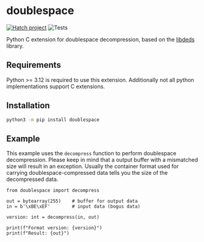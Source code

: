 # doublespace

[![Hatch project](https://img.shields.io/badge/%F0%9F%A5%9A-Hatch-4051b5.svg)](https://github.com/pypa/hatch)
![Tests](https://github.com/Wer-Wolf/doublespace/actions/workflows/Test.yaml/badge.svg)

Python C extension for doublespace decompression, based on the [libdeds](https://github.com/Wer-Wolf/libdeds) library.

## Requirements

Python >= 3.12 is required to use this extension. Additionally not all python implementations
support C extensions.

## Installation

```sh
python3 -m pip install doublespace
```

## Example

This example uses the ``decompress`` function to perform doublespace decompression.
Please keep in mind that a output buffer with a mismatched size will result in an
exception. Usually the container format used for carrying doublespace-compressed
data tells you the size of the decompressed data.

```
from doublespace import decompress

out = bytearray(255)    # buffer for output data
in = b'\xBE\xEF'        # input data (bogus data)

version: int = decompress(in, out)

print(f"Format version: {version}")
print(f"Result: {out}")
```
